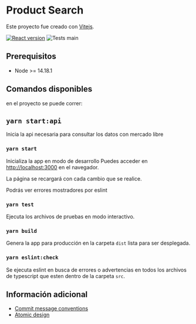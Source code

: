 # Product Search

Este proyecto fue creado con [Vitejs](https://vitejs.dev/guide/).

[![React version](https://img.shields.io/badge/react%20version-18.1.0-blue)]()
![Tests main](https://github.com/njacob1001/product-search/actions/workflows/main.yml/badge.svg)

## Prerequisitos

- Node >= 14.18.1

## Comandos disponibles

en el proyecto se puede correr:

## `yarn start:api`

Inicia la api necesaria para consultar los datos con mercado libre

### `yarn start`

Inicializa la app en modo de desarrollo
Puedes acceder en [http://localhost:3000](http://localhost:3000) en el navegador.

La página se recargará con cada cambio que se realice.

Podrás ver errores mostradores por eslint

### `yarn test`

Ejecuta los archivos de pruebas en modo interactivo.

### `yarn build`

Genera la app para producción en la carpeta `dist` lista para ser desplegada.

### `yarn eslint:check`

Se ejecuta eslint en busca de errores o advertencias en todos los archivos de typescript que esten dentro de la carpeta `src`.

## Información adicional

- [Commit message conventions](https://github.com/angular/angular/blob/main/CONTRIBUTING.md#commit)
- [Atomic design](https://bradfrost.com/blog/post/atomic-web-design/)

